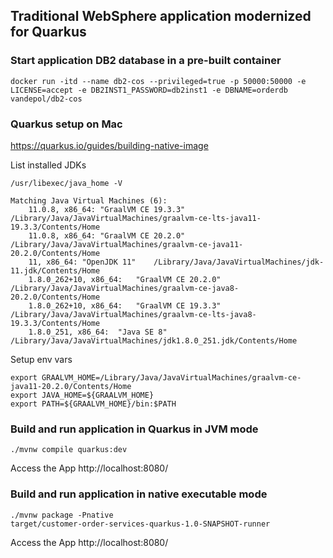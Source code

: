 
 ## Traditional WebSphere application modernized for Quarkus 


### Start application DB2 database in a pre-built container
```
docker run -itd --name db2-cos --privileged=true -p 50000:50000 -e LICENSE=accept -e DB2INST1_PASSWORD=db2inst1 -e DBNAME=orderdb vandepol/db2-cos
```

### Quarkus setup on Mac
https://quarkus.io/guides/building-native-image

List installed JDKs  
```
/usr/libexec/java_home -V  

Matching Java Virtual Machines (6):
    11.0.8, x86_64:	"GraalVM CE 19.3.3"	/Library/Java/JavaVirtualMachines/graalvm-ce-lts-java11-19.3.3/Contents/Home
    11.0.8, x86_64:	"GraalVM CE 20.2.0"	/Library/Java/JavaVirtualMachines/graalvm-ce-java11-20.2.0/Contents/Home
    11, x86_64:	"OpenJDK 11"	/Library/Java/JavaVirtualMachines/jdk-11.jdk/Contents/Home
    1.8.0_262+10, x86_64:	"GraalVM CE 20.2.0"	/Library/Java/JavaVirtualMachines/graalvm-ce-java8-20.2.0/Contents/Home
    1.8.0_262+10, x86_64:	"GraalVM CE 19.3.3"	/Library/Java/JavaVirtualMachines/graalvm-ce-lts-java8-19.3.3/Contents/Home
    1.8.0_251, x86_64:	"Java SE 8"	/Library/Java/JavaVirtualMachines/jdk1.8.0_251.jdk/Contents/Home
```

Setup env vars
```
export GRAALVM_HOME=/Library/Java/JavaVirtualMachines/graalvm-ce-java11-20.2.0/Contents/Home
export JAVA_HOME=${GRAALVM_HOME}
export PATH=${GRAALVM_HOME}/bin:$PATH
```

### Build and run application in Quarkus in JVM mode
```
./mvnw compile quarkus:dev
```  
Access the App
http://localhost:8080/

### Build and run application in native executable mode
```
./mvnw package -Pnative
target/customer-order-services-quarkus-1.0-SNAPSHOT-runner
```


Access the App
http://localhost:8080/



